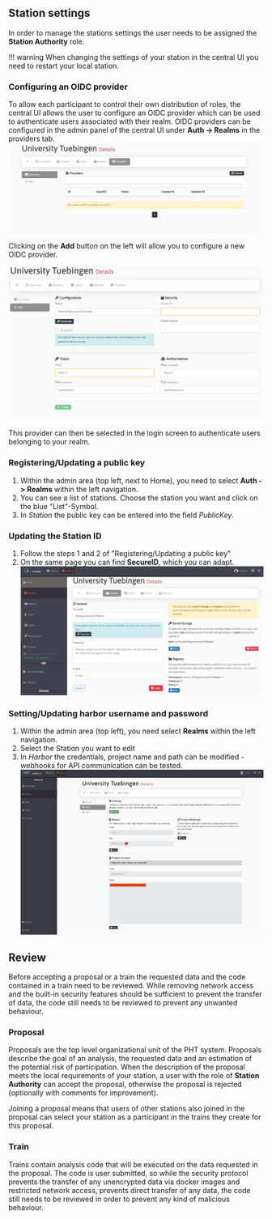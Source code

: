 ## Station settings

In order to manage the stations settings the user needs to be assigned the **Station Authority** role.

!!! warning
   When changing the settings of your station in the central UI you need to restart your local station.


### Configuring an OIDC provider
To allow each participant to control their own distribution of roles, the central UI allows the user to configure an OIDC provider which
can be used to authenticate users associated with their realm.
OIDC providers can be configured in the admin panel of the central UI under **Auth -> Realms** in the providers tab.
[![image](../images/ui_images/providers_overview.png)](../images/ui_images/providers_overview.png)


Clicking on the **Add** button on the left will allow you to configure a new OIDC provider.


[![image](../images/ui_images/provider_add.png)](../images/ui_images/provider_add.png)

This provider can then be selected in the login screen to authenticate users belonging to your realm.



### Registering/Updating a public key

1. Within the admin area (top left, next to Home), you need to select **Auth -> Realms** within the left navigation.
2. You can see a list of stations. Choose the station you want and click on the blue "List"-Symbol.
3. In *Station* the public key can be entered into the field *PublicKey*.

### Updating the Station ID

1. Follow the steps 1 and 2 of "Registering/Updating a public key"
2. On the same page you can find **SecureID**, which you can adapt.
   [![image](../images/ui_images/pk_station.png)](../images/ui_images/pk_station.png)

### Setting/Updating harbor username and password

1. Within the admin area (top left), you need select **Realms** within the left navigation.
2. Select the Station you want to edit
3. In *Harbor* the credentials, project name and path can be modified - webhooks for API communication can be tested.
   [![image](../images/ui_images/harbor_station.png)](../images/ui_images/harbor_station.png)


## Review
Before accepting a proposal or a train the requested data and the code contained in a train need to be reviewed. While
removing network access and the built-in security features should be sufficient to prevent the transfer of data, the 
code still needs to be reviewed to prevent any unwanted behaviour.

### Proposal
Proposals are the top level organizational unit of the PHT system. Proposals describe the goal of an analysis, the 
requested data and an estimation of the potential risk of participation. When the description of the proposal meets the
local requirements of your station, a user with the role of **Station Authority** can accept the proposal, otherwise
the proposal is rejected (optionally with comments for improvement).

Joining a proposal means that users of other stations also joined in the proposal can select your station as a
participant in the trains they create for this proposal.

### Train
Trains contain analysis code that will be executed on the data requested in the proposal. The code is user submitted, so
while the security protocol prevents the transfer of any unencrypted data via docker images and restricted network access,
prevents direct transfer of any data, the code still needs to be reviewed in order to prevent any kind of malicious behaviour.


